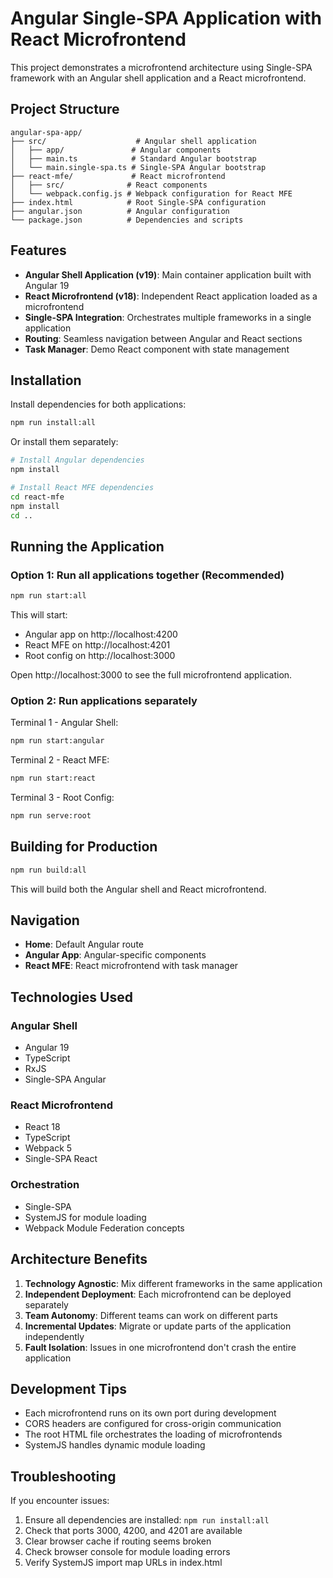 # Angular Single-SPA Application with React Microfrontend

This project demonstrates a microfrontend architecture using Single-SPA framework with an Angular shell application and a React microfrontend.

## Project Structure

```
angular-spa-app/
├── src/                    # Angular shell application
│   ├── app/               # Angular components
│   ├── main.ts            # Standard Angular bootstrap
│   └── main.single-spa.ts # Single-SPA Angular bootstrap
├── react-mfe/             # React microfrontend
│   ├── src/              # React components
│   └── webpack.config.js # Webpack configuration for React MFE
├── index.html            # Root Single-SPA configuration
├── angular.json          # Angular configuration
└── package.json          # Dependencies and scripts
```

## Features

- **Angular Shell Application (v19)**: Main container application built with Angular 19
- **React Microfrontend (v18)**: Independent React application loaded as a microfrontend
- **Single-SPA Integration**: Orchestrates multiple frameworks in a single application
- **Routing**: Seamless navigation between Angular and React sections
- **Task Manager**: Demo React component with state management

## Installation

Install dependencies for both applications:

```bash
npm run install:all
```

Or install them separately:

```bash
# Install Angular dependencies
npm install

# Install React MFE dependencies
cd react-mfe
npm install
cd ..
```

## Running the Application

### Option 1: Run all applications together (Recommended)

```bash
npm run start:all
```

This will start:
- Angular app on http://localhost:4200
- React MFE on http://localhost:4201
- Root config on http://localhost:3000

Open http://localhost:3000 to see the full microfrontend application.

### Option 2: Run applications separately

Terminal 1 - Angular Shell:
```bash
npm run start:angular
```

Terminal 2 - React MFE:
```bash
npm run start:react
```

Terminal 3 - Root Config:
```bash
npm run serve:root
```

## Building for Production

```bash
npm run build:all
```

This will build both the Angular shell and React microfrontend.

## Navigation

- **Home**: Default Angular route
- **Angular App**: Angular-specific components
- **React MFE**: React microfrontend with task manager

## Technologies Used

### Angular Shell
- Angular 19
- TypeScript
- RxJS
- Single-SPA Angular

### React Microfrontend
- React 18
- TypeScript
- Webpack 5
- Single-SPA React

### Orchestration
- Single-SPA
- SystemJS for module loading
- Webpack Module Federation concepts

## Architecture Benefits

1. **Technology Agnostic**: Mix different frameworks in the same application
2. **Independent Deployment**: Each microfrontend can be deployed separately
3. **Team Autonomy**: Different teams can work on different parts
4. **Incremental Updates**: Migrate or update parts of the application independently
5. **Fault Isolation**: Issues in one microfrontend don't crash the entire application

## Development Tips

- Each microfrontend runs on its own port during development
- CORS headers are configured for cross-origin communication
- The root HTML file orchestrates the loading of microfrontends
- SystemJS handles dynamic module loading

## Troubleshooting

If you encounter issues:

1. Ensure all dependencies are installed: `npm run install:all`
2. Check that ports 3000, 4200, and 4201 are available
3. Clear browser cache if routing seems broken
4. Check browser console for module loading errors
5. Verify SystemJS import map URLs in index.html